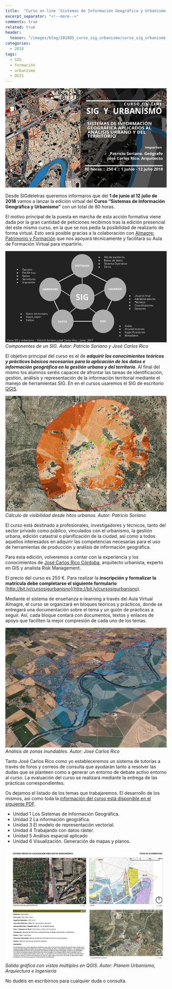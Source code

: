 ```yaml
---
title:  "Curso on-line 'Sistemas de Información Geográfica y Urbanismo'"
excerpt_separator: "<!--more-->"
comments: true
related: true
header:
  teaser: "/images/blog/201805_curso_sig_urbanismo/curso_sig_urbanismo.png" 
categories: 
  - 2018
tags:
  - SIG
  - formación
  - urbanismo
  - QGIS
---
```


![Flayer Geowebinar](/images/blog/201805_curso_sig_urbanismo/curso_sig_urbanismo.png)

Desde SIGdeletras queremos informaros que del **1 de junio al 12 julio de 2018** vamos a lanzar la edición virtual del **Curso “Sistemas de Información Geográfica y Urbanismo”** con un total de 80 horas. 

El motivo principal de la puesta en marcha de esta acción formativa viene dada por la gran cantidad de peticiones recibimos tras la edición presencial del este mismo curso, en la que se nos pedía la posibilidad de realizarlo de forma virtual.  Esto será posible gracias a la colaboración con [Almagre: Patrimonio y Formación](http://www.almagre.es/) que nos apoyará técnicamente y facilitará su Aula de Formación Virtual para impartirlo.

![Componentes de un SIG](/images/blog/201805_curso_sig_urbanismo/sistema_sig.jpg)
*Componentes de un SIG. Autor: Patricio Soriano y José Carlos Rico*

El objetivo principal del curso es el de ***adquirir los conocimientos teóricos y prácticos básicos necesarios para la aplicación de los datos e información geográfica en la gestión urbana y del territorio***. Al final del mismo los alumnos seréis capaces de afrontar las tareas de identificación, gestión, análisis y representación de la información territorial mediante el manejo de herramientas SIG. En en el cursos usaremos el SIG de escritorio [QGIS](https://www.qgis.org/es/site/).

![Cálculo de visibilidad desde hitos urbanos](/images/blog/201805_curso_sig_urbanismo/visibilidad.jpg)
*Cálculo de visibilidad desde hitos urbanos. Autor: Patricio Soriano*

El curso está destinado a profesionales, investigadores y técnicos, tanto del sector privado como público, vinculados con el urbanismo, la gestión urbana, edición catastral o planificación de la ciudad, así como a todos aquellos interesados en adquirir las competencias necesarias para el uso de herramientas de producción y análisis de información geográfica.

Para esta edición, volveremos a contar con la experiencia y los conocimientos de [José Carlos Rico Córdoba](https://www.linkedin.com/in/jos%C3%A9-carlos-rico-c%C3%B3rdoba-659b1915/), arquitecto urbanista, experto en GIS  y analista Risk Management. 

El precio del curso es 250 €. Para realizar la **inscripción y formalizar la matrícula debe completarse el siguiente formulario**  [http://bit.ly/cursosigurbanisno](http://bit.ly/cursosigurbanisno).

Mediante el sistema de enseñanza e-learning a través del Aula Virtual Almagre, el curso se organizará en bloques teóricos y prácticos, donde se entregará una documentación sobre el tema y un guión de prácticas a seguir. Así, cada bloque contará con documentos, textos y enlaces de apoyo que faciliten la mejor compresión de cada uno de los temas. 

![Análisis de zonas inundables. Autor: José Carlos Rico](/images/blog/201805_curso_sig_urbanismo/zonas_inundables_jc.jpg)
*Análisis de zonas inundables. Autor: José Carlos Rico*

Tanto José Carlos Rico como yo estableceremos un sistema de tutorías a través de foros y correos de consulta que ayudarán tanto a resolver las dudas que se planteen como a generar un entorno de debate activo entorno al curso. La evaluación del curso se realizará mediante la entrega de las prácticas correspondientes.

Os dejamos el listado de los temas que trabajaremos. El desarrollo de los mismos, así como toda la [información del curso está disponible en el siguiente PDF](/images/blog/201805_curso_sig_urbanismo/curso_sig_urbanismo2018.pdf).

- Unidad 1 Los Sistemas de Información Geográfica.
- Unidad 2 La información geográfica.
- Unidad 3 El modelo de representación vectorial.
- Unidad 4 Trabajando con datos ráster.
- Unidad 5 Análisis espacial aplicado
- Unidad 6 Visualización. Generación de mapas y planos.

![Salida gráfica con vistas múltiples en QGIS](/images/blog/201805_curso_sig_urbanismo/alternativas.jpg)
*Salida gráfica con vistas múltiples en QGIS. Autor: Planem Urbanismo, Arquiectura e Ingeniería*

No dudéis en escribirnos para cualquier duda o consulta.
